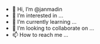 - 👋 Hi, I’m @janmadin
- 👀 I’m interested in ...
- 🌱 I’m currently learning ...
- 💞️ I’m looking to collaborate on ...
- 📫 How to reach me ...

<!---
janmadin/janmadin is a ✨ special ✨ repository because its `README.md` (this file) appears on your GitHub profile.
You can click the Preview link to take a look at your changes.
--->
